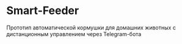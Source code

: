 # Smart-Feeder
Прототип автоматической кормушки для домашних животных с дистанционным управлением через Telegram-бота
